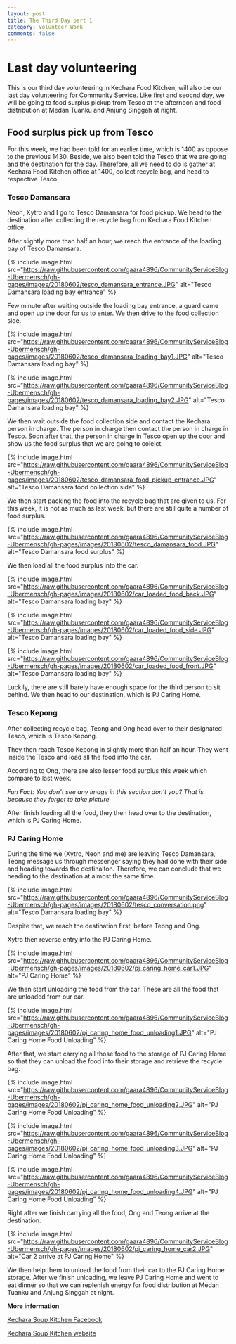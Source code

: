 ```yaml
---
layout: post
title: The Third Day part 1
category: Volunteer Work
comments: false
---
```




# Last day volunteering

This is our third day volunteering in Kechara Food Kitchen, will also be our last day volunteering for Community Service. Like first and seocnd day, we will be going to food surplus pickup from Tesco at the afternoon and food distribution at Medan Tuanku and Anjung Singgah at night. 

## Food surplus pick up from Tesco

For this week, we had been told for an earlier time, which is 1400 as oppose to the previous 1430. Beside, we also been told the Tesco that we are going and the destination for the day. Therefore, all we need to do is gather at Kechara Food Kitchen office at 1400, collect recycle bag, and head to respective Tesco. 

### Tesco Damansara

Neoh, Xytro and I go to Tesco Damansara for food pickup. We head to the destination after collecting the recycle bag from Kechara Food Kitchen office. 

After slightly more than half an hour, we reach the entrance of the loading bay of Tesco Damansara. 

{% include image.html src="https://raw.githubusercontent.com/gaara4896/CommunityServiceBlog-Ubermensch/gh-pages/images/20180602/tesco_damansara_entrance.JPG" alt="Tesco Damansara loading bay entrance" %}

Few minute after waiting outside the loading bay entrance, a guard came and open up the door for us to enter. We then drive to the food collection side. 

{% include image.html src="https://raw.githubusercontent.com/gaara4896/CommunityServiceBlog-Ubermensch/gh-pages/images/20180602/tesco_damansara_loading_bay1.JPG" alt="Tesco Damansara loading bay" %}

{% include image.html src="https://raw.githubusercontent.com/gaara4896/CommunityServiceBlog-Ubermensch/gh-pages/images/20180602/tesco_damansara_loading_bay2.JPG" alt="Tesco Damansara loading bay" %}

We then wait outside the food collection side and contact the Kechara person in charge. The person in charge then contact the person in charge in Tesco. Soon after that, the person in charge in Tesco open up the door and show us the food surplus that we are going to colelct. 

{% include image.html src="https://raw.githubusercontent.com/gaara4896/CommunityServiceBlog-Ubermensch/gh-pages/images/20180602/tesco_damansara_food_pickup_entrance.JPG" alt="Tesco Damansara food collection side" %}

We then start packing the food into the recycle bag that are given to us. For this week, it is not as much as last week, but there are still quite a number of food surplus. 

{% include image.html src="https://raw.githubusercontent.com/gaara4896/CommunityServiceBlog-Ubermensch/gh-pages/images/20180602/tesco_damansara_food.JPG" alt="Tesco Damansara food surplus" %}

We then load all the food surplus into the car. 

{% include image.html src="https://raw.githubusercontent.com/gaara4896/CommunityServiceBlog-Ubermensch/gh-pages/images/20180602/car_loaded_food_back.JPG" alt="Tesco Damansara loading bay" %}

{% include image.html src="https://raw.githubusercontent.com/gaara4896/CommunityServiceBlog-Ubermensch/gh-pages/images/20180602/car_loaded_food_side.JPG" alt="Tesco Damansara loading bay" %}

{% include image.html src="https://raw.githubusercontent.com/gaara4896/CommunityServiceBlog-Ubermensch/gh-pages/images/20180602/car_loaded_food_front.JPG" alt="Tesco Damansara loading bay" %}

Luckily, there are still barely have enough space for the third person to sit behind. We then head to our destination, which is PJ Caring Home. 

### Tesco Kepong

After collecting recycle bag, Teong and Ong head over to their designated Tesco, which is Tesco Kepong. 

They then reach Tesco Kepong in slightly more than half an hour. They went inside the Tesco and load all the food into the car. 

According to Ong, there are also lesser food surplus this week which compare to last week. 

*Fun Fact: You don't see any image in this section don't you? That is because they forget to take picture*

After finish loading all the food, they then head over to the destination, which is PJ Caring Home. 

### PJ Caring Home 

During the time we (Xytro, Neoh and me) are leaving Tesco Damansara, Teong message us through messenger saying they had done with their side and heading towards the destinaiton. Therefore, we can conclude that we heading to the destination at almost the same time. 

{% include image.html src="https://raw.githubusercontent.com/gaara4896/CommunityServiceBlog-Ubermensch/gh-pages/images/20180602/tesco_conversation.png" alt="Tesco Damansara loading bay" %}

Despite that, we reach the destination first, before Teong and Ong. 

Xytro then reverse entry into the PJ Caring Home. 

{% include image.html src="https://raw.githubusercontent.com/gaara4896/CommunityServiceBlog-Ubermensch/gh-pages/images/20180602/pj_caring_home_car1.JPG" alt="PJ Caring Home" %}

We then start unloading the food from the car. These are all the food that are unloaded from our car. 

{% include image.html src="https://raw.githubusercontent.com/gaara4896/CommunityServiceBlog-Ubermensch/gh-pages/images/20180602/pj_caring_home_food_unloading1.JPG" alt="PJ Caring Home Food Unloading" %}

After that, we start carrying all those food to the storage of PJ Caring Home so that they can unload the food into their storage and retrieve the recycle bag.

{% include image.html src="https://raw.githubusercontent.com/gaara4896/CommunityServiceBlog-Ubermensch/gh-pages/images/20180602/pj_caring_home_food_unloading2.JPG" alt="PJ Caring Home Food Unloading" %}

{% include image.html src="https://raw.githubusercontent.com/gaara4896/CommunityServiceBlog-Ubermensch/gh-pages/images/20180602/pj_caring_home_food_unloading3.JPG" alt="PJ Caring Home Food Unloading" %}

{% include image.html src="https://raw.githubusercontent.com/gaara4896/CommunityServiceBlog-Ubermensch/gh-pages/images/20180602/pj_caring_home_food_unloading4.JPG" alt="PJ Caring Home Food Unloading" %}

Right after we finish carrying all the food, Ong and Teong arrive at the destination. 

{% include image.html src="https://raw.githubusercontent.com/gaara4896/CommunityServiceBlog-Ubermensch/gh-pages/images/20180602/pj_caring_home_car2.JPG" alt="Car 2 arrive at PJ Caring Home" %}

We then help them to unload the food from their car to the PJ Caring Home storage. After we finish unloading, we leave PJ Caring Home and went to eat dinner so that we can replenish energy for food distribution at Medan Tuanku and Anjung Singgah at night. 

**More information**

[Kechara Soup Kitchen Facebook](https://www.facebook.com/KSKPage)

[Kechara Soup Kitchen website](www.kechara.com/)